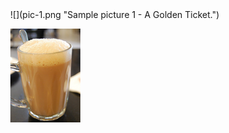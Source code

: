 <align center>
<img width=3in border_width=1.5pt>![](pic-1.png "Sample picture 1 - A Golden Ticket.")</img>

<img width=3in border_width=1.5pt border_color=red>![](pic-2.png "Sample picture 2 - A Teh Tarik.")</img>
</align>
